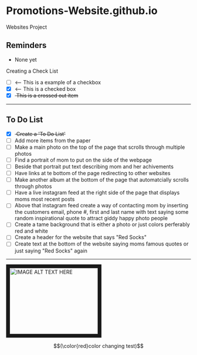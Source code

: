 # Promotions-Website.github.io
Websites Project

## Reminders
- None yet

Creating a Check List
- [ ] <-- This is a example of a checkbox
- [x] <-- This is a checked box
- [x] <del> This is a crossed out item </del>

---

## To Do List
- [x] <del> Create a 'To Do List' </del>
- [ ] Add more items from the paper
- [ ] Make a main photo on the top of the page that scrolls through multiple photos
- [ ] Find a portrait of mom to put on the side of the webpage
- [ ] Beside that portrait put text describing mom and her achivements
- [ ] Have links at te bottom of the page redirecting to other websites
- [ ] Make another album at the bottom of the page that automatcially scrolls through photos
- [ ] Have a live instagram feed at the right side of the page that displays moms most recent posts
- [ ] Above that instagram feed create a way of contacting mom by inserting the customers email, phone #, first and last name with text saying some random inspirational quote to attract giddy happy photo people
- [ ] Create a tame background that is either a photo or just colors perferably red and white
- [ ] Create a header for the website that says "Red Socks"
- [ ] Create text at the bottom of the website saying moms famous quotes or just saying "Red Socks" again

---

<a href="http://www.youtube.com/watch?feature=player_embedded&v=YOUTUBE_VIDEO_ID_HERE"
   target="_blank">
<img src="http://img.youtube.com/vi/YOUTUBE_VIDEO_ID_HERE/0.jpg"
     alt="IMAGE ALT TEXT HERE"
     width="240"
     height="180"
     border="10" />
</a>

$$(\color{red}color changing test)$$